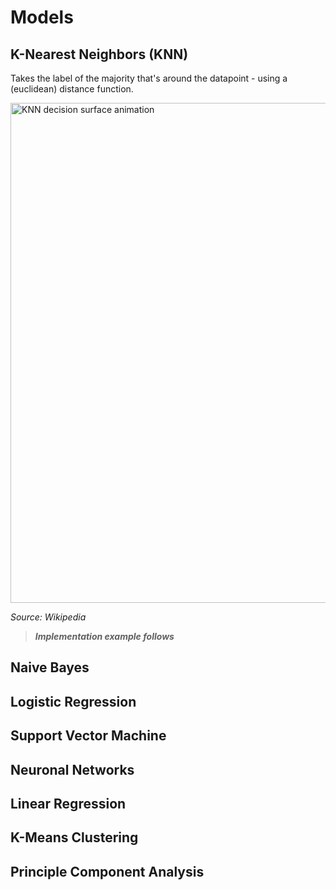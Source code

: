 # Models

## K-Nearest Neighbors (KNN)

Takes the label of the majority that's around the datapoint - using a (euclidean) distance function.

<img src="https://upload.wikimedia.org/wikipedia/commons/7/78/KNN_decision_surface_animation.gif" width="800" alt="KNN decision surface animation" />

_Source: Wikipedia_

> **_Implementation example follows_**

## Naive Bayes

## Logistic Regression

## Support Vector Machine

## Neuronal Networks

## Linear Regression

## K-Means Clustering

## Principle Component Analysis
